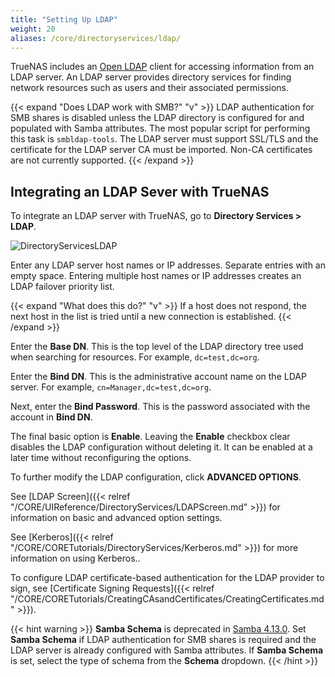 ```yaml
---
title: "Setting Up LDAP"
weight: 20
aliases: /core/directoryservices/ldap/
---
```

 

TrueNAS includes an [Open LDAP](https://www.openldap.org/) client for accessing information from an LDAP server. An LDAP server provides directory services for finding network resources such as users and their associated permissions.

{{< expand "Does LDAP work with SMB?" "v" >}}
LDAP authentication for SMB shares is disabled unless the LDAP directory is configured for and populated with Samba attributes.
The most popular script for performing this task is `smbldap-tools`.
The LDAP server must support SSL/TLS and the certificate for the LDAP server CA must be imported.
Non-CA certificates are not currently supported.
{{< /expand >}}

## Integrating an LDAP Sever with TrueNAS

To integrate an LDAP server with TrueNAS, go to **Directory Services > LDAP**.

![DirectoryServicesLDAP](/images/CORE/12.0/DirectoryServicesLDAP.png "LDAP Options")

Enter any LDAP server host names or IP addresses.
Separate entries with an empty space.
Entering multiple host names or IP addresses creates an LDAP failover priority list.

{{< expand "What does this do?" "v" >}}
If a host does not respond, the next host in the list is tried until a new connection is established.
{{< /expand >}}

Enter the **Base DN**.
This is the top level of the LDAP directory tree used when searching for resources.
For example, `dc=test,dc=org`.

Enter the **Bind DN**.
This is the administrative account name on the LDAP server.
For example, `cn=Manager,dc=test,dc=org`.

Next, enter the **Bind Password**.
This is the password associated with the account in **Bind DN**.

The final basic option is **Enable**.
Leaving the **Enable** checkbox clear disables the LDAP configuration without deleting it.
It can be enabled at a later time without reconfiguring the options.

To further modify the LDAP configuration, click **ADVANCED OPTIONS**.

See [LDAP Screen]({{< relref "/CORE/UIReference/DirectoryServices/LDAPScreen.md" >}}) for information on basic and advanced option settings.

See [Kerberos]({{< relref "/CORE/CORETutorials/DirectoryServices/Kerberos.md" >}}) for more information on using Kerberos..

To configure LDAP certificate-based authentication for the LDAP provider to sign, see [Certificate Signing Requests]({{< relref "/CORE/CORETutorials/CreatingCAsandCertificates/CreatingCertificates.md" >}}).

{{< hint warning >}}
**Samba Schema** is deprecated in [Samba 4.13.0](https://www.samba.org/samba/history/samba-4.13.0.html).
Set **Samba Schema** if LDAP authentication for SMB shares is required and the LDAP server is already configured with Samba attributes.
If **Samba Schema** is set, select the type of schema from the **Schema** dropdown.
{{< /hint >}}

